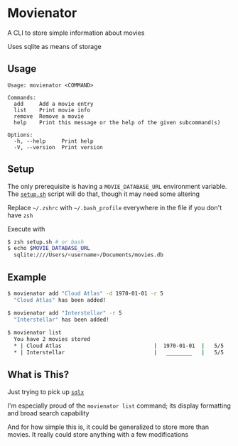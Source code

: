 # Movienator

A CLI to store simple information about movies

Uses sqlite as means of storage

## Usage
```
Usage: movienator <COMMAND>

Commands:
  add     Add a movie entry
  list    Print movie info
  remove  Remove a movie
  help    Print this message or the help of the given subcommand(s)

Options:
  -h, --help     Print help
  -V, --version  Print version
```

## Setup
The only prerequisite is having a `MOVIE_DATABASE_URL` environment variable. The [`setup.sh`](setup.sh) script will do that, though it may need some altering

Replace `~/.zshrc` with `~/.bash_profile` everywhere in the file if you don't have `zsh`

Execute with
```bash
$ zsh setup.sh # or bash
$ echo $MOVIE_DATABASE_URL
  sqlite:////Users/<username>/Documents/movies.db
```

## Example
```bash
$ movienator add "Cloud Atlas" -d 1970-01-01 -r 5
  "Cloud Atlas" has been added!

$ movienator add "Interstellar" -r 5
  "Interstellar" has been added!
  
$ movienator list
  You have 2 movies stored
  * | Cloud Atlas                             |  1970-01-01  |   5/5   | (no thoughts)
  * | Interstellar                            |   ________   |   5/5   | (no thoughts)
```

## What is This?
Just trying to pick up [`sqlx`](https://crates.io/crates/sqlx)

I'm especially proud of the `movienator list` command; its display formatting and broad search capability

And for how simple this is, it could be generalized to store more than movies. It really could store anything with a few modifications
